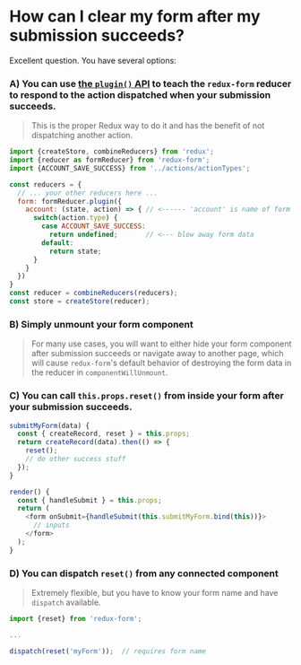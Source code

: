 # How can I clear my form after my submission succeeds?
  
Excellent question. You have several options:

### A) You can use [the `plugin()` API](../../api/ReducerPlugin.md) to teach the `redux-form` reducer to respond to the action dispatched when your submission succeeds.

> This is the proper Redux way to do it and has the benefit of not dispatching another action.

```javascript
import {createStore, combineReducers} from 'redux';
import {reducer as formReducer} from 'redux-form';
import {ACCOUNT_SAVE_SUCCESS} from '../actions/actionTypes';

const reducers = {
  // ... your other reducers here ...
  form: formReducer.plugin({
    account: (state, action) => { // <------ 'account' is name of form given to reduxForm()
      switch(action.type) {
        case ACCOUNT_SAVE_SUCCESS:
          return undefined;       // <--- blow away form data
        default:
          return state;
      }
    }
  })
}
const reducer = combineReducers(reducers);
const store = createStore(reducer);
```

### B) Simply unmount your form component

> For many use cases, you will want to either hide your form component after submission succeeds or navigate away to 
another page, which will cause `redux-form`'s default behavior of destroying the form data in the reducer in 
`componentWillUnmount`.

### C) You can call `this.props.reset()` from inside your form after your submission succeeds.

```javascript
submitMyForm(data) {
  const { createRecord, reset } = this.props;
  return createRecord(data).then(() => {
    reset();
    // do other success stuff
  });
}

render() {
  const { handleSubmit } = this.props;
  return (
    <form onSubmit={handleSubmit(this.submitMyForm.bind(this))}>
      // inputs
    </form>
  );
}
```

### D) You can dispatch `reset()` from any connected component

> Extremely flexible, but you have to know your form name and have `dispatch` available.

```javascript
import {reset} from 'redux-form';

...

dispatch(reset('myForm'));  // requires form name
```
